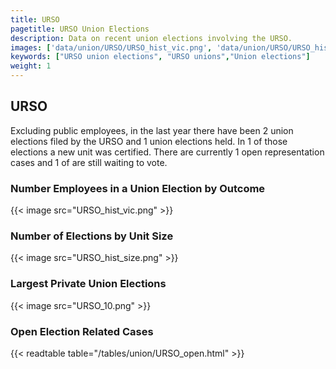 ```yaml
---
title: URSO
pagetitle: URSO Union Elections
description: Data on recent union elections involving the URSO.
images: ['data/union/URSO/URSO_hist_vic.png', 'data/union/URSO/URSO_hist_size.png', 'data/union/URSO/URSO_10.png']
keywords: ["URSO union elections", "URSO unions","Union elections"]
weight: 1
---
```

##  URSO

Excluding public employees, in the last year there have been 2 union elections filed by the URSO and 1 union elections held. In 1 of those elections a new unit was certified. There are currently 1 open representation cases and 1 of are still waiting to vote.

### Number Employees in a Union Election by Outcome
{{< image src="URSO_hist_vic.png" >}}

### Number of Elections by Unit Size
{{< image src="URSO_hist_size.png" >}}

### Largest Private Union Elections
{{< image src="URSO_10.png" >}}

### Open Election Related Cases
{{< readtable table="/tables/union/URSO_open.html" >}}

